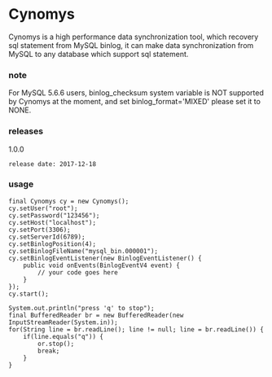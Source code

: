 Cynomys
===============

Cynomys is a high performance data synchronization tool, which recovery sql statement from MySQL binlog, it can make data synchronization from MySQL to any database which support sql statement.

### note

For MySQL 5.6.6 users, binlog_checksum system variable is NOT supported by Cynomys at the moment, and set binlog_format='MIXED' please set it to NONE.

### releases

1.0.0

    release date: 2017-12-18
    
### usage
```
final Cynomys cy = new Cynomys();
cy.setUser("root");
cy.setPassword("123456");
cy.setHost("localhost");
cy.setPort(3306);
cy.setServerId(6789);
cy.setBinlogPosition(4);
cy.setBinlogFileName("mysql_bin.000001");
cy.setBinlogEventListener(new BinlogEventListener() {
    public void onEvents(BinlogEventV4 event) {
        // your code goes here
    }
});
cy.start();

System.out.println("press 'q' to stop");
final BufferedReader br = new BufferedReader(new InputStreamReader(System.in));
for(String line = br.readLine(); line != null; line = br.readLine()) {
    if(line.equals("q")) {
        or.stop();
        break;
    }
}
```
